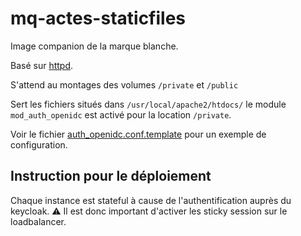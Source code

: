 # mq-actes-staticfiles

Image companion de la marque blanche. 

Basé sur [httpd](https://hub.docker.com/_/httpd).

S'attend au montages des volumes `/private` et `/public`

Sert les fichiers situés dans `/usr/local/apache2/htdocs/`
le module `mod_auth_openidc` est activé pour la location `/private`. 

Voir le fichier [auth_openidc.conf.template](./config/auth_openidc.conf.template) pour un exemple de configuration.

## Instruction pour le déploiement

Chaque instance est stateful à cause de l'authentification auprès du keycloak.
⚠ Il est donc important d'activer les sticky session sur le loadbalancer.
